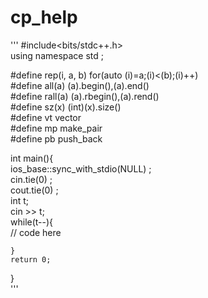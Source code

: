 # cp_help  
'''
#include<bits/stdc++.h>  
using namespace std ;  

#define rep(i, a, b) for(auto (i)=a;(i)<(b);(i)++)  
#define all(a) (a).begin(),(a).end()  
#define rall(a) (a).rbegin(),(a).rend()  
#define sz(x) (int)(x).size()  
#define vt vector  
#define mp make_pair  
#define pb push_back  

int main(){    
    ios_base::sync_with_stdio(NULL) ;    
    cin.tie(0) ;  
    cout.tie(0) ;  
    int t;  
    cin >> t;  
    while(t--){  
        // code here  

    }  
    return 0;  
}  
'''
